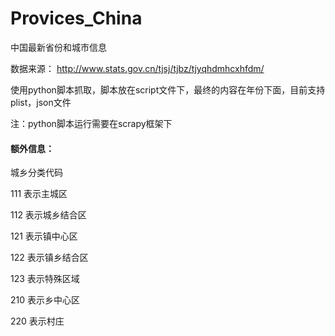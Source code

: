 # Provices_China
中国最新省份和城市信息

数据来源：
http://www.stats.gov.cn/tjsj/tjbz/tjyqhdmhcxhfdm/

使用python脚本抓取，脚本放在script文件下，最终的内容在年份下面，目前支持plist，json文件

注：python脚本运行需要在scrapy框架下

#### 额外信息：

城乡分类代码

111 表示主城区 

112 表示城乡结合区

121 表示镇中心区

122 表示镇乡结合区

123 表示特殊区域

210 表示乡中心区

220 表示村庄
